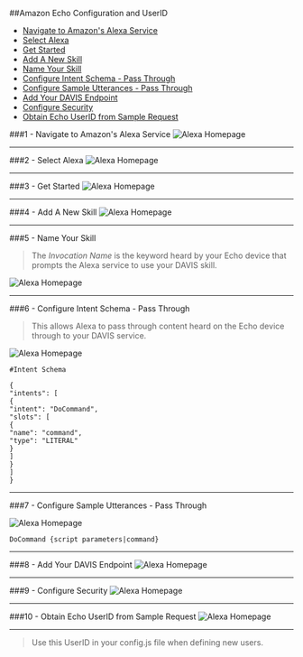 ##Amazon Echo Configuration and UserID


- [Navigate to Amazon's Alexa Service](https://github.com/ruxit/davis-server/blob/master/setup/echo.md#1---navigate-to-amazons-alexa-service)
- [Select Alexa](https://github.com/ruxit/davis-server/blob/master/setup/echo.md#2---select-alexa)
- [Get Started](https://github.com/ruxit/davis-server/blob/master/setup/echo.md#3---get-started)
- [Add A New Skill](https://github.com/ruxit/davis-server/blob/master/setup/echo.md#4---add-a-new-skill)
- [Name Your Skill](https://github.com/ruxit/davis-server/blob/master/setup/echo.md#5---name-your-skill)
- [Configure Intent Schema - Pass Through](https://github.com/ruxit/davis-server/blob/master/setup/echo.md#6---configure-intent-schema---pass-through)
- [Configure Sample Utterances - Pass Through](https://github.com/ruxit/davis-server/blob/master/setup/echo.md#7---configure-sample-utterances---pass-through)
- [Add Your DAVIS Endpoint](https://github.com/ruxit/davis-server/blob/master/setup/echo.md#8---add-your-davis-endpoint)
- [Configure Security](https://github.com/ruxit/davis-server/blob/master/setup/echo.md#9---configure-security)
- [Obtain Echo UserID from Sample Request](https://github.com/ruxit/davis-server/blob/master/setup/echo.md#10---obtain-echo-userid-from-sample-request)

###1 - Navigate to Amazon's Alexa Service
![Alexa Homepage](https://s3.amazonaws.com/davis-project/docs/alex-token-1.png)
***
###2 - Select Alexa
![Alexa Homepage](https://s3.amazonaws.com/davis-project/docs/alex-token-2.png)
***
###3 - Get Started
![Alexa Homepage](https://s3.amazonaws.com/davis-project/docs/alex-token-3.png)
***
###4 - Add A New Skill
![Alexa Homepage](https://s3.amazonaws.com/davis-project/docs/alex-token-4.png)
***
###5 - Name Your Skill

> The *Invocation Name* is the keyword heard by your Echo device that prompts the Alexa service to use your DAVIS skill.

![Alexa Homepage](https://s3.amazonaws.com/davis-project/docs/alex-token-5.png)
***
###6 - Configure Intent Schema - Pass Through

> This allows Alexa to pass through content heard on the Echo device through to your DAVIS service.

![Alexa Homepage](https://s3.amazonaws.com/davis-project/docs/alex-token-6-2.png)

````
#Intent Schema

{
"intents": [
{
"intent": "DoCommand",
"slots": [
{
"name": "command",
"type": "LITERAL"
}
]
}
]
}
````
***
###7 - Configure Sample Utterances - Pass Through

![Alexa Homepage](https://s3.amazonaws.com/davis-project/docs/alex-token-7.png)

````
DoCommand {script parameters|command}
````
***
###8 - Add Your DAVIS Endpoint 
![Alexa Homepage](https://s3.amazonaws.com/davis-project/docs/alex-token-8.png)
***
###9 - Configure Security
![Alexa Homepage](https://s3.amazonaws.com/davis-project/docs/alex-token-9.png)

***
###10 - Obtain Echo UserID from Sample Request
![Alexa Homepage](https://s3.amazonaws.com/davis-project/docs/alex-token-10.png)

***

> Use this UserID in your config.js file when defining new users.
